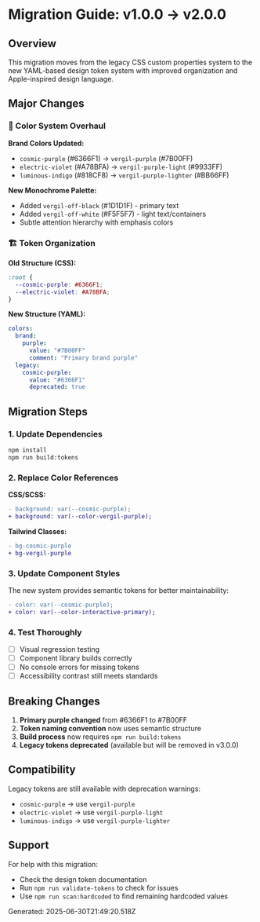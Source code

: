 # Migration Guide: v1.0.0 → v2.0.0

## Overview

This migration moves from the legacy CSS custom properties system to the new YAML-based design token system with improved organization and Apple-inspired design language.

## Major Changes

### 🎨 Color System Overhaul

**Brand Colors Updated:**
- `cosmic-purple` (#6366F1) → `vergil-purple` (#7B00FF)
- `electric-violet` (#A78BFA) → `vergil-purple-light` (#9933FF)
- `luminous-indigo` (#818CF8) → `vergil-purple-lighter` (#BB66FF)

**New Monochrome Palette:**
- Added `vergil-off-black` (#1D1D1F) - primary text
- Added `vergil-off-white` (#F5F5F7) - light text/containers
- Subtle attention hierarchy with emphasis colors

### 🏗️ Token Organization

**Old Structure (CSS):**
```css
:root {
  --cosmic-purple: #6366F1;
  --electric-violet: #A78BFA;
}
```

**New Structure (YAML):**
```yaml
colors:
  brand:
    purple:
      value: "#7B00FF"
      comment: "Primary brand purple"
  legacy:
    cosmic-purple:
      value: "#6366F1"
      deprecated: true
```

## Migration Steps

### 1. Update Dependencies
```bash
npm install
npm run build:tokens
```

### 2. Replace Color References

**CSS/SCSS:**
```diff
- background: var(--cosmic-purple);
+ background: var(--color-vergil-purple);
```

**Tailwind Classes:**
```diff
- bg-cosmic-purple
+ bg-vergil-purple
```

### 3. Update Component Styles

The new system provides semantic tokens for better maintainability:

```diff
- color: var(--cosmic-purple);
+ color: var(--color-interactive-primary);
```

### 4. Test Thoroughly

- [ ] Visual regression testing
- [ ] Component library builds correctly
- [ ] No console errors for missing tokens
- [ ] Accessibility contrast still meets standards

## Breaking Changes

1. **Primary purple changed** from #6366F1 to #7B00FF
2. **Token naming convention** now uses semantic structure
3. **Build process** now requires `npm run build:tokens`
4. **Legacy tokens deprecated** (available but will be removed in v3.0.0)

## Compatibility

Legacy tokens are still available with deprecation warnings:
- `cosmic-purple` → use `vergil-purple`
- `electric-violet` → use `vergil-purple-light`
- `luminous-indigo` → use `vergil-purple-lighter`

## Support

For help with this migration:
- Check the design token documentation
- Run `npm run validate-tokens` to check for issues
- Use `npm run scan:hardcoded` to find remaining hardcoded values

Generated: 2025-06-30T21:49:20.518Z

